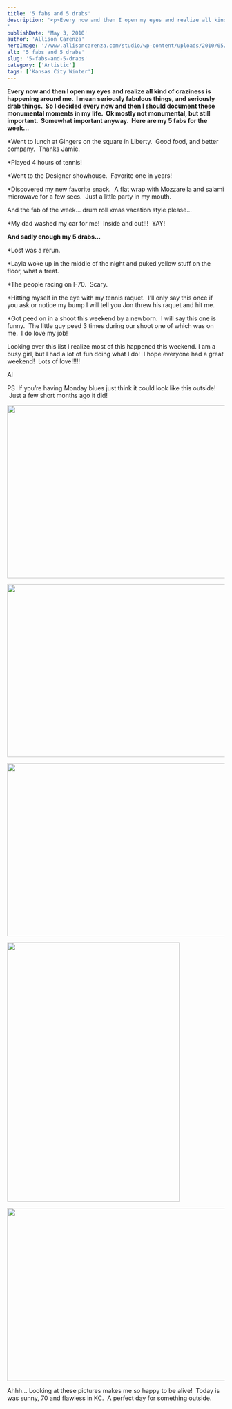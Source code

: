 ```yaml
---
title: '5 fabs and 5 drabs'
description: '<p>Every now and then I open my eyes and realize all kind of craziness is happening around me.  I mean [&hellip;]</p>
'
publishDate: 'May 3, 2010'
author: 'Allison Carenza'
heroImage: '//www.allisoncarenza.com/studio/wp-content/uploads/2010/05/w6.jpg'
alt: '5 fabs and 5 drabs'
slug: '5-fabs-and-5-drabs'
category: ['Artistic']
tags: ['Kansas City Winter']
---
```


<p><strong>Every now and then I open my eyes and realize all kind of craziness is happening around me.  I mean seriously fabulous things, and seriously drab things.  So I decided every now and then I should document these monumental moments in my life.  Ok mostly not monumental, but still important.  Somewhat important anyway.  Here are my 5 fabs for the week&#8230;</strong></p>
<p>*Went to lunch at Gingers on the square in Liberty.  Good food, and better company.  Thanks Jamie.</p>
<p>*Played 4 hours of tennis!</p>
<p>*Went to the Designer showhouse.  Favorite one in years!</p>
<p>*Discovered my new favorite snack.  A flat wrap with Mozzarella and salami microwave for a few secs.  Just a little party in my mouth.</p>
<p>And the fab of the week&#8230; drum roll xmas vacation style please&#8230;</p>
<p>*My dad washed my car for me!  Inside and out!!!  YAY!</p>
<p><strong>And sadly enough my 5 drabs&#8230;</strong></p>
<p>*Lost was a rerun.</p>
<p>*Layla woke up in the middle of the night and puked yellow stuff on the floor, what a treat.</p>
<p>*The people racing on I-70.  Scary.</p>
<p>*Hitting myself in the eye with my tennis raquet.  I&#8217;ll only say this once if you ask or notice my bump I will tell you Jon threw his raquet and hit me.</p>
<p>*Got peed on in a shoot this weekend by a newborn.  I will say this one is funny.  The little guy peed 3 times during our shoot one of which was on me.  I do love my job!</p>
<p>Looking over this list I realize most of this happened this weekend. I am a busy girl, but I had a lot of fun doing what I do!  I hope everyone had a great weekend!  Lots of love!!!!!</p>
<p>Al</p>
<p>PS  If you&#8217;re having Monday blues just think it could look like this outside!  Just a few short months ago it did!</p>
<p><a rel="attachment wp-att-725" href="http://www.allisoncarenza.com/archives/718/w6"><img class="aligncenter size-full wp-image-725" title="w6" src="http://www.allisoncarenza.com/studio/wp-content/uploads/2010/05/w6.jpg" alt="" width="601" height="400" srcset="/media/w6.jpg 601w, /media/w6-300x200.jpg 300w" sizes="(max-width: 601px) 100vw, 601px" /></a></p>
<p><a rel="attachment wp-att-724" href="http://www.allisoncarenza.com/archives/718/w5"><img class="aligncenter size-full wp-image-724" title="w5" src="http://www.allisoncarenza.com/studio/wp-content/uploads/2010/05/w5.jpg" alt="" width="601" height="400" srcset="/media/w5.jpg 601w, /media/w5-300x200.jpg 300w" sizes="(max-width: 601px) 100vw, 601px" /></a></p>
<p><a rel="attachment wp-att-723" href="http://www.allisoncarenza.com/archives/718/w4"><img class="aligncenter size-full wp-image-723" title="w4" src="http://www.allisoncarenza.com/studio/wp-content/uploads/2010/05/w4.jpg" alt="" width="600" height="400" srcset="/media/w4.jpg 600w, /media/w4-300x200.jpg 300w" sizes="(max-width: 600px) 100vw, 600px" /></a></p>
<p><a rel="attachment wp-att-722" href="http://www.allisoncarenza.com/archives/718/w3"><img class="aligncenter size-full wp-image-722" title="w3" src="http://www.allisoncarenza.com/studio/wp-content/uploads/2010/05/w3.jpg" alt="" width="399" height="600" srcset="/media/w3.jpg 399w, /media/w3-200x300.jpg 200w" sizes="(max-width: 399px) 100vw, 399px" /></a></p>
<p><a rel="attachment wp-att-721" href="http://www.allisoncarenza.com/archives/718/w2"><img class="aligncenter size-full wp-image-721" title="w2" src="http://www.allisoncarenza.com/studio/wp-content/uploads/2010/05/w2.jpg" alt="" width="601" height="400" srcset="/media/w2.jpg 601w, /media/w2-300x200.jpg 300w" sizes="(max-width: 601px) 100vw, 601px" /></a></p>
<p>Ahhh&#8230; Looking at these pictures makes me so happy to be alive!  Today is was sunny, 70 and flawless in KC.  A perfect day for something outside.</p>
